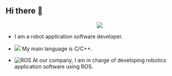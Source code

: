 ## Hi there 👋

<div align= "center">
    <img src="https://capsule-render.vercel.app/api?type=waving&color=gradient&height=180&text=Wookbin%20Jin&animation=&fontColor=000000&fontSize=70" />
</div>


- I am a robot application software developer. 

- <img src="https://img.shields.io/badge/c++-%2300599C.svg?style=for-the-badge&logo=c%2B%2B&logoColor=white"/> My main language is C/C++. 

- ![ROS](https://img.shields.io/badge/ROS-ROS2-gray?logo=ros&logoColor=white) At our company, I am in charge of developing robotics application software using ROS.



